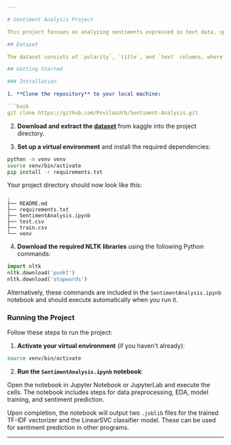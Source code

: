 ```yaml
---

# Sentiment Analysis Project

This project focuses on analyzing sentiments expressed in text data, specifically using Amazon reviews. The goal is to classify the sentiments as either positive or negative. The project demonstrates the process of reading, cleaning, preprocessing data, conducting exploratory data analysis (EDA), and training a machine learning model for sentiment classification.

## Dataset

The dataset consists of `polarity`, `title`, and `text` columns, where `polarity` indicates the sentiment (1 for negative and 2 for positive sentiments). The dataset can be obtained from Kaggle. For efficiency, only 40,000 rows from both the train and test datasets are used.

## Getting Started

### Installation

1. **Clone the repository** to your local machine:

```bash
git clone https://github.com/PovilasUrb/Sentiment-Analysis.git
```

2. **Download and extract the [dataset](https://www.kaggle.com/datasets/kritanjalijain/amazon-reviews/data)** from kaggle into the project directory.

3. **Set up a virtual environment** and install the required dependencies:

```bash
python -m venv venv
source venv/bin/activate
pip install -r requirements.txt
```

Your project directory should now look like this:

```
.
├── README.md
├── requirements.txt
├── SentimentAnalysis.ipynb
├── test.csv
├── train.csv
└── venv
```

4. **Download the required NLTK libraries** using the following Python commands:

```python
import nltk
nltk.download('punkt')
nltk.download('stopwords')
```

Alternatively, these commands are included in the `SentimentAnalysis.ipynb` notebook and should execute automatically when you run it.

### Running the Project

Follow these steps to run the project:

1. **Activate your virtual environment** (if you haven't already):

```bash
source venv/bin/activate
```

2. **Run the `SentimentAnalysis.ipynb` notebook**:

Open the notebook in Jupyter Notebook or JupyterLab and execute the cells. The notebook includes steps for data preprocessing, EDA, model training, and sentiment prediction.

Upon completion, the notebook will output two `.joblib` files for the trained TF-IDF vectorizer and the LinearSVC classifier model. These can be used for sentiment prediction in other programs.

---
```

